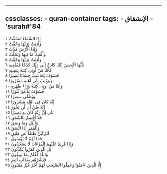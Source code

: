 
---
cssclasses:
    - quran-container
tags:
    - الإنشقاق
    - 'surah#'84
---

إِذَا السَّمَاءُ انشَقَّتْ  ١<br>
وَأَذِنَتْ لِرَبِّهَا وَحُقَّتْ  ٢<br>
وَإِذَا الْأَرْضُ مُدَّتْ  ٣<br>
وَأَلْقَتْ مَا فِيهَا وَتَخَلَّتْ  ٤<br>
وَأَذِنَتْ لِرَبِّهَا وَحُقَّتْ  ٥<br>
يَأَيُّهَا الْإِنسَنُ إِنَّكَ كَادِحٌ إِلَى رَبِّكَ كَدْحًا فَمُلَقِيهِ  ٦<br>
فَأَمَّا مَنْ أُوتِىَ كِتَبَهُ بِيَمِينِهِ  ٧<br>
فَسَوْفَ يُحَاسَبُ حِسَابًا يَسِيرًا  ٨<br>
وَيَنقَلِبُ إِلَى أَهْلِهِ مَسْرُورًا  ٩<br>
وَأَمَّا مَنْ أُوتِىَ كِتَبَهُ وَرَاءَ ظَهْرِهِ  ١۰<br>
فَسَوْفَ يَدْعُوا ثُبُورًا  ١١<br>
وَيَصْلَى سَعِيرًا  ١٢<br>
إِنَّهُ كَانَ فِى أَهْلِهِ مَسْرُورًا  ١٣<br>
إِنَّهُ ظَنَّ أَن لَّن يَحُورَ  ١٤<br>
بَلَى إِنَّ رَبَّهُ كَانَ بِهِ بَصِيرًا  ١٥<br>
فَلَا أُقْسِمُ بِالشَّفَقِ  ١٦<br>
وَالَّيْلِ وَمَا وَسَقَ  ١٧<br>
وَالْقَمَرِ إِذَا اتَّسَقَ  ١٨<br>
لَتَرْكَبُنَّ طَبَقًا عَن طَبَقٍ  ١٩<br>
فَمَا لَهُمْ لَا يُؤْمِنُونَ  ٢۰<br>
وَإِذَا قُرِئَ عَلَيْهِمُ الْقُرْءَانُ لَا يَسْجُدُونَ  ٢١<br>
بَلِ الَّذِينَ كَفَرُوا يُكَذِّبُونَ  ٢٢<br>
وَاللَّهُ أَعْلَمُ بِمَا يُوعُونَ  ٢٣<br>
فَبَشِّرْهُم بِعَذَابٍ أَلِيمٍ  ٢٤<br>
إِلَّا الَّذِينَ ءَامَنُوا وَعَمِلُوا الصَّلِحَتِ لَهُمْ أَجْرٌ غَيْرُ مَمْنُونٍ  ٢٥<br>
